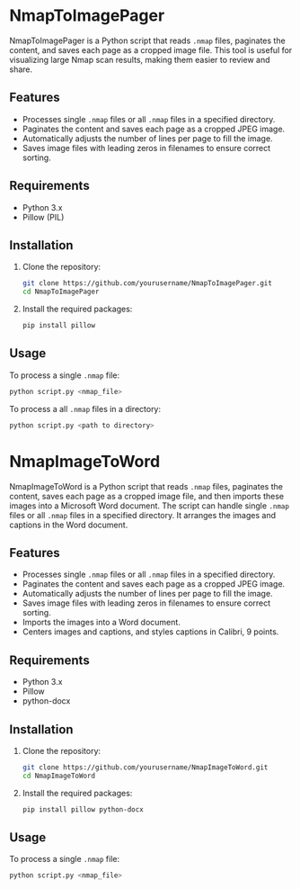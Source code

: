 # NmapToImagePager

NmapToImagePager is a Python script that reads `.nmap` files, paginates the content, and saves each page as a cropped image file. This tool is useful for visualizing large Nmap scan results, making them easier to review and share.

## Features

- Processes single `.nmap` files or all `.nmap` files in a specified directory.
- Paginates the content and saves each page as a cropped JPEG image.
- Automatically adjusts the number of lines per page to fill the image.
- Saves image files with leading zeros in filenames to ensure correct sorting.

## Requirements

- Python 3.x
- Pillow (PIL)

## Installation

1. Clone the repository:
    ```bash
    git clone https://github.com/yourusername/NmapToImagePager.git
    cd NmapToImagePager
    ```

2. Install the required packages:
    ```bash
    pip install pillow
    ```

## Usage

To process a single `.nmap` file:
```bash
python script.py <nmap_file>
```

To process a all `.nmap` files in a directory:
```bash
python script.py <path to directory>
```

# NmapImageToWord

NmapImageToWord is a Python script that reads `.nmap` files, paginates the content, saves each page as a cropped image file, and then imports these images into a Microsoft Word document. The script can handle single `.nmap` files or all `.nmap` files in a specified directory. It arranges the images and captions in the Word document.

## Features

- Processes single `.nmap` files or all `.nmap` files in a specified directory.
- Paginates the content and saves each page as a cropped JPEG image.
- Automatically adjusts the number of lines per page to fill the image.
- Saves image files with leading zeros in filenames to ensure correct sorting.
- Imports the images into a Word document.
- Centers images and captions, and styles captions in Calibri, 9 points.

## Requirements

- Python 3.x
- Pillow
- python-docx

## Installation

1. Clone the repository:
    ```bash
    git clone https://github.com/yourusername/NmapImageToWord.git
    cd NmapImageToWord
    ```

2. Install the required packages:
    ```bash
    pip install pillow python-docx
    ```

## Usage

To process a single `.nmap` file:
```bash
python script.py <nmap_file>

